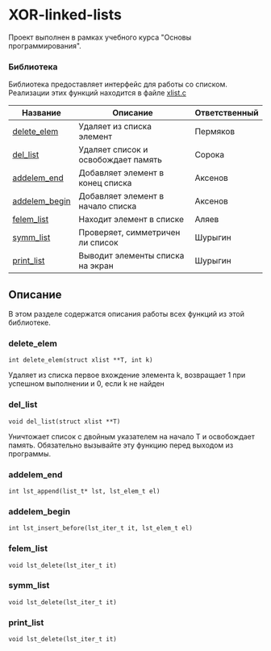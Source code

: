 # XOR-linked-lists
Проект выполнен в рамках учебного курса "Основы программирования".

### Библиотека
Библиотека предоставляет интерфейс для работы со списком. Реализации этих функций находится в файле [xlist.c](xlist.c)

| Название | Описание | Ответственный | 
| -------- | -------- | ------------ | 
| [delete_elem](#delete_elem) | Удаляет из списка элемент | Пермяков |
| [del_list](#del_list) | Удаляет список и освобождает память | Сорока |
| [addelem_end](#addelem_end) | Добавляет элемент в конец списка | Аксенов |
| [addelem_begin](#addelem_begin) | Добавляет элемент в начало списка | Аксенов |
| [felem_list](#felem_list) | Находит элемент в списке | Аляев |
| [symm_list](#symm_list) | Проверяет, симметричен ли список | Шурыгин |
| [print_list](#print_list) | Выводит элементы списка на экран | Шурыгин |

## Описание 
В этом разделе содержатся описания работы всех функций из этой библиотеке. 

### delete_elem
`int delete_elem(struct xlist **T, int k)`

Удаляет из списка первое вхождение элемента k, возвращает 1 при успешном выполнении и 0, если k не найден

### del_list
`void del_list(struct xlist **T)`

Уничтожает список с двойным указателем на начало T и освобождает память. Обязательно вызывайте эту функцию перед выходом из программы.

### addelem_end
`int lst_append(list_t* lst, lst_elem_t el)`

### addelem_begin
`int lst_insert_before(lst_iter_t it, lst_elem_t el)`

### felem_list
`void lst_delete(lst_iter_t it)`


### symm_list
`void lst_delete(lst_iter_t it)`

### print_list
`void lst_delete(lst_iter_t it)`
